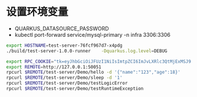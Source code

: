 
# 设置环境变量

* QUARKUS_DATASOURCE_PASSWORD
* kubectl port-forward service/mysql-primary -n infra 3306:3306

```bash
export HOSTNAME=test-server-76fcf967d7-x4pdg
./build/test-server-1.0.0-runner    -Dquarkus.log.level=DEBUG
```

```bash
export RPC_COOKIE="tk=eyJhbGciOiJFUzI1NiIsImtpZCI6ImJvLXRlc3QtMjExMSJ9.eyJzdWIiOiI1MDNkMmRhNzY5YjI0MGFhODIwNTljOGM4ZGQwNzczOSIsImV4cCI6MTcyNzY2ODEzMn0.DMCQ0alMN02vS8eIUzZthr1lNchPwBU5srVWWCW2QVBq69vjPns-kEOTYt-FzYPNlgboFEZazKigg3T7o1wOrA"
export REMOTE=http://127.0.0.1:50051
rpcurl $REMOTE/test-server/Demo/hello -d '{"name":"123","age":18}'
rpcurl $REMOTE/test-server/Demo/sleep -d '1'
rpcurl $REMOTE/test-server/Demo/testLogicError 
rpcurl $REMOTE/test-server/Demo/testRuntimeException 
```

